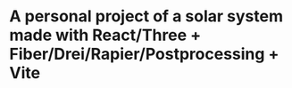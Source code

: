 # A personal project of a solar system made with React/Three + Fiber/Drei/Rapier/Postprocessing + Vite
